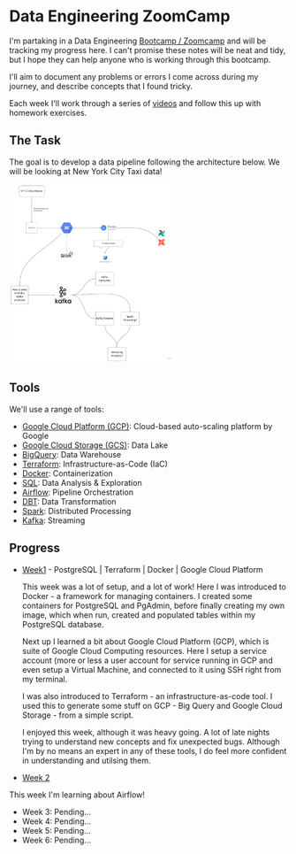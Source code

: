 # Data Engineering ZoomCamp

I'm partaking in a Data Engineering [Bootcamp / Zoomcamp](https://github.com/DataTalksClub/data-engineering-zoomcamp) and will be tracking my progress here. I can't promise these notes will be neat and tidy, but I hope they can help anyone who is working through this bootcamp. 

I'll aim to document any problems or errors I come across during my journey, and describe concepts that I found tricky.

Each week I'll work through a series of [videos](https://youtube.com/playlist?list=PL3MmuxUbc_hJed7dXYoJw8DoCuVHhGEQb) and follow this up with homework exercises.

## The Task 

The goal is to develop a data pipeline following the architecture below. We will be looking at New York City Taxi data!

<img src="https://github.com/ABZ-Aaron/DataEngineerZoomCamp/blob/master/images/arch_1.jpg" width=60% height=60%>

## Tools

We'll use a range of tools:

* [Google Cloud Platform (GCP)](https://cloud.google.com): Cloud-based auto-scaling platform by Google
* [Google Cloud Storage (GCS)](https://cloud.google.com/learn/what-is-a-data-lake): Data Lake
* [BigQuery](https://cloud.google.com/bigquery): Data Warehouse
* [Terraform](https://www.terraform.io): Infrastructure-as-Code (IaC)
* [Docker](https://www.docker.com): Containerization
* [SQL](https://www.postgresqltutorial.com): Data Analysis & Exploration
* [Airflow](https://airflow.apache.org): Pipeline Orchestration
* [DBT](https://www.getdbt.com): Data Transformation
* [Spark](https://spark.apache.org): Distributed Processing
* [Kafka](https://kafka.apache.org): Streaming

## Progress

* [Week1](https://github.com/ABZ-Aaron/DataEngineerZoomCamp/tree/master/week_1_basics_n_setup) - PostgreSQL | Terraform | Docker | Google Cloud Platform

  This week was a lot of setup, and a lot of work! Here I was introduced to Docker - a framework for managing containers. I created some containers for PostgreSQL and PgAdmin, before finally creating my own image, which when run, created and populated tables within my PostgreSQL database.
  
  Next up I learned a bit about Google Cloud Platform (GCP), which is suite of Google Cloud Computing resources. Here I setup a service account (more or less a user account for service running in GCP and even setup a Virtual Machine, and connected to it using SSH right from my terminal.
  
  I was also introduced to Terraform - an infrastructure-as-code tool. I used this to generate some stuff on GCP - Big Query and Google Cloud Storage - from a simple script.
  
  I enjoyed this week, although it was heavy going. A lot of late nights trying to understand new concepts and fix unexpected bugs. Although I'm by no means an expert in any of these tools, I do feel more confident in understanding and utilsing them. 
  
* [Week 2](https://github.com/ABZ-Aaron/DataEngineerZoomCamp/tree/master/week_2_data_ingestion)

This week I'm learning about Airflow!

* Week 3: Pending...
* Week 4: Pending...
* Week 5: Pending...
* Week 6: Pending...

